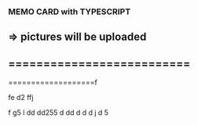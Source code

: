 ### MEMO CARD with TYPESCRIPT
=> pictures will be uploaded
--------------------------
==========================
-
===================f


fe
d2
ffj

f
g5
l
dd
dd255
d
dd
d
d
d
j
d
5
